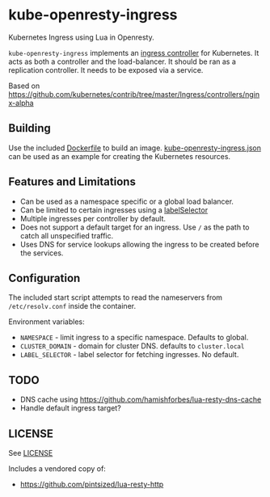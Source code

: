 # kube-openresty-ingress

Kubernetes Ingress using Lua in Openresty.

`kube-openresty-ingress` implements an
[ingress controller](http://kubernetes.io/v1.1/docs/user-guide/ingress.html)
for Kubernetes.  It acts as both a controller and the load-balancer.
It should be ran as a replication controller. It needs to be exposed
via a service.

Based on
https://github.com/kubernetes/contrib/tree/master/Ingress/controllers/nginx-alpha

## Building

Use the included [Dockerfile](./Dockerfile) to build an
image. [kube-openresty-ingress.json](./kube-openresty-ingress.json)
can be used as an example for creating the Kubernetes resources.

## Features and Limitations

* Can be used as a namespace specific or a global load balancer.
* Can be limited to certain ingresses using a
[labelSelector](http://kubernetes.io/v1.1/docs/user-guide/labels.html#label-selectors)
* Multiple ingresses per controller by default.
* Does not support a default target for an ingress. Use `/` as the
path to catch all unspecified traffic.
* Uses DNS for service lookups allowing the ingress to be created
  before the services.

## Configuration

The included start script attempts to read the nameservers from
`/etc/resolv.conf` inside the container.

Environment variables:
* `NAMESPACE` - limit ingress to a specific namespace.  Defaults to
global.
* `CLUSTER_DOMAIN` - domain for cluster DNS. defaults to
`cluster.local`
* `LABEL_SELECTOR` - label selector for fetching ingresses. No default.

## TODO

* DNS cache using https://github.com/hamishforbes/lua-resty-dns-cache
* Handle default ingress target?


## LICENSE

See [LICENSE](./LICENSE)

Includes a vendored copy of:
* https://github.com/pintsized/lua-resty-http
